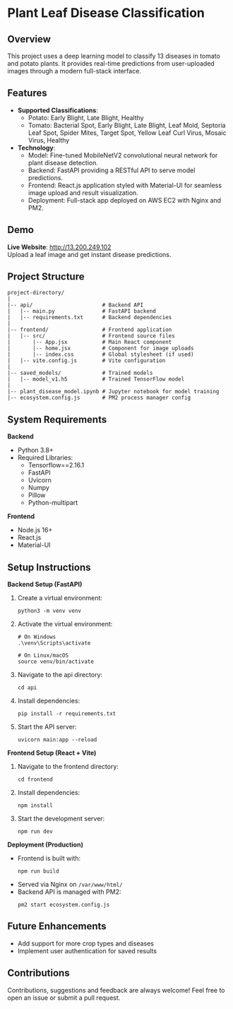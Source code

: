 # Plant Leaf Disease Classification

## Overview
This project uses a deep learning model to classify 13 diseases in tomato and potato plants. It provides real-time predictions from user-uploaded images through a modern full-stack interface.

## Features
- **Supported Classifications**:
  - Potato: Early Blight, Late Blight, Healthy
  - Tomato: Bacterial Spot, Early Blight, Late Blight, Leaf Mold, Septoria Leaf Spot, Spider Mites, Target Spot, Yellow Leaf Curl Virus, Mosaic Virus, Healthy
- **Technology**:
  - Model: Fine-tuned MobileNetV2 convolutional neural network for plant disease detection.
  - Backend: FastAPI providing a RESTful API to serve model predictions.
  - Frontend: React.js application styled with Material-UI for seamless image upload and result visualization.
  - Deployment: Full-stack app deployed on AWS EC2 with Nginx and PM2.

 ## Demo
 **Live Website**: http://13.200.249.102<br>
 Upload a leaf image and get instant disease predictions.

## Project Structure
```plaintext
project-directory/
|
|-- api/                      # Backend API
|   |-- main.py               # FastAPI backend
|   |-- requirements.txt      # Backend dependencies
|
|-- frontend/                 # Frontend application
|   |-- src/                  # Frontend source files
|       |-- App.jsx           # Main React component
|       |-- home.jsx          # Component for image uploads
|       |-- index.css         # Global stylesheet (if used)
|   |-- vite.config.js        # Vite configuration
|
|-- saved_models/             # Trained models
|   |-- model_v1.h5           # Trained TensorFlow model
|
|-- plant_disease_model.ipynb # Jupyter notebook for model training
|-- ecosystem.config.js       # PM2 process manager config
```

## System Requirements
**Backend**
- Python 3.8+
- Required Libraries:
  - Tensorflow==2.16.1
  - FastAPI
  - Uvicorn
  - Numpy
  - Pillow
  - Python-multipart
  
**Frontend**
  - Node.js 16+
  - React.js
  - Material-UI

## Setup Instructions
**Backend Setup (FastAPI)**
1. Create a virtual environment:
   ```
   python3 -m venv venv
   ```
2. Activate the virtual environment:
   ```
   # On Windows
   .\venv\Scripts\activate

   # On Linux/macOS
   source venv/bin/activate
   ```
3. Navigate to the api directory:
    ```
    cd api
    ```
4. Install dependencies:
   ```
   pip install -r requirements.txt
   ```
5. Start the API server:
   ```
   uvicorn main:app --reload
   ```

**Frontend Setup (React + Vite)**
1. Navigate to the frontend directory:
   ```
   cd frontend
   ```
2. Install dependencies:
   ```
   npm install
   ```
3. Start the development server:
   ```
   npm run dev
   ```

**Deployment (Production)**
- Frontend is built with:
  ```
  npm run build
  ```
- Served via Nginx on `/var/www/html/`
- Backend API is managed with PM2:
  ```
  pm2 start ecosystem.config.js
  ```


## Future Enhancements
- Add support for more crop types and diseases
- Implement user authentication for saved results

## Contributions
Contributions, suggestions and feedback are always welcome! Feel free to open an issue or submit a pull request.
